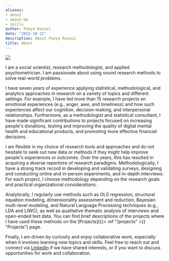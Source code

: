 ```yaml
---
aliases:
- about
- about-me
- skills
author: Pooya Razavi
date: "2022-10-22"
description: About Pooya Razavi
title: About
---
```


![](/images/profile_ph.jpg)

I am a social scientist, research methodologist, and applied psychometrician. I am passionate about using sound research methods to solve real-world problems. 

I have seven years of experience applying statistical, methodological, and analytics approaches in research on a variety of topics and different settings. For example, I have led more than 15 research projects on emotional experiences (e.g., anger, awe, and loneliness) and how such experiences affect our cognition, decision-making, and interpersonal relationships. Furthermore, as a methodologist and statistical consultant, I have made significant contributions to projects focused on increasing people's donations, testing and improving the quality of digital mental health and educational products, and promoting more effective financial decisions.  

I am flexible in my choice of research tools and approaches and do not hesitate to seek out new data or methods if they might help improve people's experiences or outcomes. Over the years, this has resulted in acquiring a diverse repertoire of research paradigms. Methodologically, I have a strong track record in developing and validating surveys, designing and conducting online and in-person experiments, and in-depth interviews. For each project, I choose methodology depending on the research goals and practical organizational considerations.

Analytically, I regularly use methods such as OLS regression, structural equation modeling, dimensionality assessment and reduction, Bayesian multi-level modeling, and Natural Language Processing techniques (e.g., LDA and LIWC), as well as qualitative thematic analysis of interviews and open-ended text data. You can find brief descriptions of the projects where I have used these methods on the [Projects]({{< ref "/projects" >}} "Projects") page. 

Finally, I am driven by curiosity and enjoy collaborative work, especially when it involves learning new topics and skills. Feel free to reach out and connect via [LinkedIn](https://www.linkedin.com/in/pooyarazavi/) if we have shared interests, or if you want to discuss opportunities for work and collaboration. 

